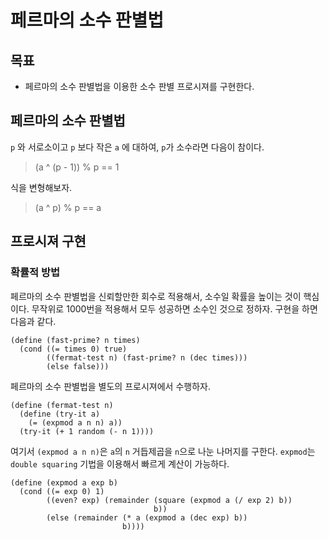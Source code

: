 # 페르마의 소수 판별법
## 목표
- 페르마의 소수 판별법을 이용한 소수 판별 프로시져를 구현한다.

## 페르마의 소수 판별법
`p` 와 서로소이고 `p` 보다 작은 `a` 에 대하여, `p`가 소수라면 다음이 참이다. 
> (a ^ (p - 1)) % p == 1

식을 변형해보자.
> (a ^ p) % p == a

## 프로시져 구현
### 확률적 방법
페르마의 소수 판별법을 신뢰할만한 회수로 적용해서, 소수일 확률을 높이는 것이 핵심이다.
무작위로 1000번을 적용해서 모두 성공하면 소수인 것으로 정하자.
구현을 하면 다음과 같다.

```racket
(define (fast-prime? n times)
  (cond ((= times 0) true)
        ((fermat-test n) (fast-prime? n (dec times)))
        (else false)))
```

페르마의 소수 판별법을 별도의 프로시져에서 수행하자.

```racket
(define (fermat-test n)
  (define (try-it a)
    (= (expmod a n n) a))
  (try-it (+ 1 random (- n 1))))
```

여기서 `(expmod a n n)`은 `a`의 `n` 거듭제곱을 `n`으로 나눈 나머지를 구한다.
`expmod`는 `double squaring` 기법을 이용해서 빠르게 계산이 가능하다. 

```racket
(define (expmod a exp b)
  (cond ((= exp 0) 1)
        ((even? exp) (remainder (square (expmod a (/ exp 2) b))
                                b))
        (else (remainder (* a (expmod a (dec exp) b))
                         b))))
```
